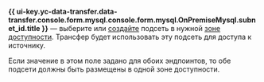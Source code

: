 **{{ ui-key.yc-data-transfer.data-transfer.console.form.mysql.console.form.mysql.OnPremiseMysql.subnet_id.title }}** — выберите или [создайте](../../../../../vpc/operations/subnet-create.md) подсеть в нужной [зоне доступности](../../../../../overview/concepts/geo-scope.md). Трансфер будет использовать эту подсеть для доступа к источнику.

Если значение в этом поле задано для обоих эндпоинтов, то обе подсети должны быть размещены в одной зоне доступности.